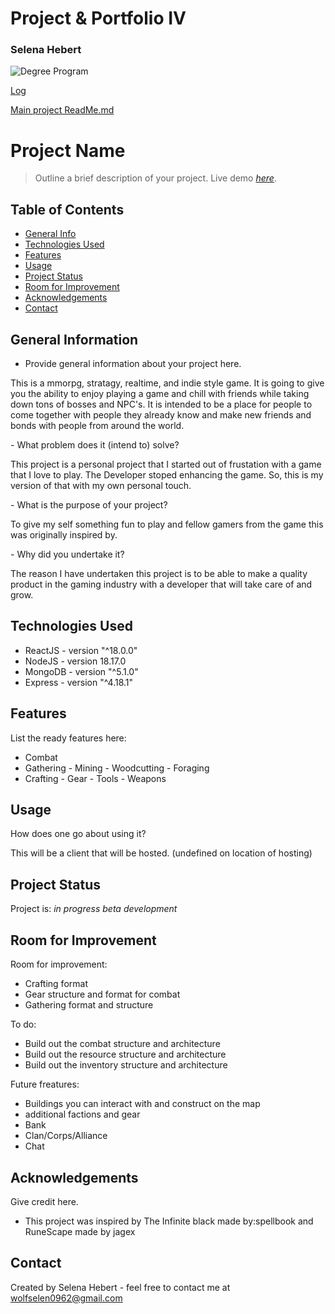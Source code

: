 

# Project & Portfolio IV
### Selena Hebert 


![Degree Program](https://img.shields.io/badge/degree-web%20development-blue.svg)

[Log](./docs/log.md)

[Main project ReadMe.md](GrengingWar/README.md)

# Project Name
> Outline a brief description of your project.
> Live demo [_here_](https://www.example.com). <!-- If you have the project hosted somewhere, include the link here. -->

## Table of Contents
* [General Info](#general-information)
* [Technologies Used](#technologies-used)
* [Features](#features)
* [Usage](#usage)
* [Project Status](#project-status)
* [Room for Improvement](#room-for-improvement)
* [Acknowledgements](#acknowledgements)
* [Contact](#contact)
<!-- * [License](#license) -->


## General Information
- Provide general information about your project here.
<p>
This is a mmorpg, stratagy, realtime, and indie style game. It is going to give you the ability to enjoy playing a game and chill with friends while taking down tons of bosses and NPC's. It is intended to be a place for people to come together with people they already know and make new friends and bonds with people from around the world.
</p>
- What problem does it (intend to) solve?
<p>
This project is a personal project that I started out of frustation with a game that I love to play. The Developer stoped enhancing the game. So, this is my version of that with my own personal touch.
</p>
- What is the purpose of your project?
<p>
To give my self something fun to play and fellow gamers from the game this was originally inspired by.
</p>
- Why did you undertake it?
<p>
The reason I have undertaken this project is to be able to make a quality product in the gaming industry with a developer that will take care of and grow. 
</p>


## Technologies Used
- ReactJS - version "^18.0.0"
- NodeJS - version 18.17.0
- MongoDB - version "^5.1.0"
- Express - version "^4.18.1"


## Features
List the ready features here:
- Combat 
- Gathering - Mining - Woodcutting - Foraging
- Crafting - Gear - Tools - Weapons


## Usage
How does one go about using it?

This will be a client that will be hosted. (undefined on location of hosting)


## Project Status
Project is: _in progress_ _beta development_


## Room for Improvement

Room for improvement:
- Crafting format
- Gear structure and format for combat
- Gathering format and structure

To do:
- Build out the combat structure and architecture
- Build out the resource structure and architecture
- Build out the inventory structure and architecture

Future freatures:
- Buildings you can interact with and construct on the map
- additional factions and gear
- Bank
- Clan/Corps/Alliance
- Chat


## Acknowledgements
Give credit here.
- This project was inspired by The Infinite black made by:spellbook and RuneScape made by jagex


## Contact
Created by Selena Hebert - feel free to contact me at wolfselen0962@gmail.com

